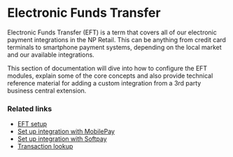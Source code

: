 # Electronic Funds Transfer

Electronic Funds Transfer (EFT) is a term that covers all of our electronic payment integrations in the NP Retail.
This can be anything from credit card terminals to smartphone payment systems, depending on the local market and our available integrations.

This section of documentation will dive into how to configure the EFT modules, explain some of the core concepts and also provide technical reference material for adding a custom integration from a 3rd party business central extension.

### Related links

- [EFT setup](explanation/EFT_setup.md)
- [Set up integration with MobilePay](./howto/mobilepay.md)
- [Set up integration with Softpay](./howto/softpay.md)
- [Transaction lookup](./explanation/lookup.md)